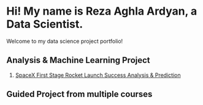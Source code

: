 # Hi! My name is Reza Aghla Ardyan, a Data Scientist.
Welcome to my data science project portfolio!
## Analysis & Machine Learning Project

1. [SpaceX First Stage Rocket Launch Success Analysis & Prediction](https://github.com/rzaghla/data_science_portfolio/blob/main/SpaceX%20Falcon%209%20Success%20Prediction.ipynb)


## Guided Project from multiple courses
